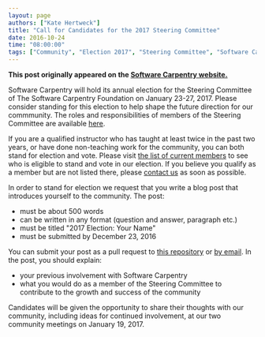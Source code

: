 ```yaml
---
layout: page
authors: ["Kate Hertweck"]
title: "Call for Candidates for the 2017 Steering Committee"
date: 2016-10-24
time: "08:00:00"
tags: ["Community", "Election 2017", "Steering Committee", "Software Carpentry"]
---
```


<p><b>This post originally appeared on the <a href="https://software-carpentry.org/">Software Carpentry website.</a></b></p>

Software Carpentry will hold its annual election for the
Steering Committee of The Software Carpentry Foundation on January 23-27, 2017. 
Please consider standing for this election to help shape the future direction 
for our commmunity. The roles and responsibilities of members of the Steering Committee 
are available [here](https://github.com/swcarpentry/board/blob/master/committee-roles.md).

If you are a qualified instructor who has taught at least twice in the past
two years, or have done non-teaching work for the community, you can both stand
for election and vote. Please visit [the list of current
members](http://software-carpentry.org/scf/members.html) 
to see who is eligible to stand and vote in our election. If you
believe you qualify as a member but are not listed there, please 
[contact us](mailto:admin@software-carpentry.org) as soon as
possible.

In order to stand for election we request that
you write a blog post that introduces yourself to the community. The post:

* must be about 500 words
* can be written in any format (question and answer, paragraph etc.)
* must be titled "2017 Election: Your Name"
* must be submitted by December 23, 2016

You can submit your post as a pull request to 
[this repository](https://github.com/swcarpentry/website) or 
[by email](mailto:admin@software-carpentry.org). In
the post, you should explain:

* your previous involvement with Software Carpentry
* what you would do as a member of the Steering Committee to contribute to
     the growth and success of the community

Candidates will be given the opportunity to share their thoughts with our community, 
including ideas for continued involvement, at our two community meetings on January 19, 2017.
